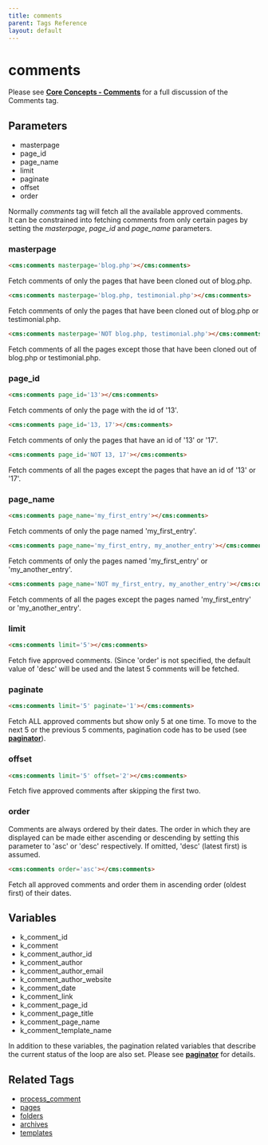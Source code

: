 ```yaml
---
title: comments
parent: Tags Reference
layout: default
---
```


# comments

Please see [**Core Concepts - Comments**](../concepts/using-comments.html) for a full discussion of the Comments tag.

## Parameters

* masterpage
* page_id
* page_name
* limit
* paginate
* offset
* order

Normally _comments_ tag will fetch all the available approved comments.<br/>
It can be constrained into fetching comments from only certain pages by setting the _masterpage_, *page_id* and *page_name* parameters.

### masterpage

```html
<cms:comments masterpage='blog.php'></cms:comments>
```

Fetch comments of only the pages that have been cloned out of blog.php.

```html
<cms:comments masterpage='blog.php, testimonial.php'></cms:comments>
```

Fetch comments of only the pages that have been cloned out of blog.php or testimonial.php.

```html
<cms:comments masterpage='NOT blog.php, testimonial.php'></cms:comments>
```

Fetch comments of all the pages except those that have been cloned out of blog.php or testimonial.php.

### page_id

```html
<cms:comments page_id='13'></cms:comments>
```

Fetch comments of only the page with the id of '13'.

```html
<cms:comments page_id='13, 17'></cms:comments>
```

Fetch comments of only the pages that have an id of '13' or '17'.

```html
<cms:comments page_id='NOT 13, 17'></cms:comments>
```

Fetch comments of all the pages except the pages that have an id of '13' or '17'.

### page_name

```html
<cms:comments page_name='my_first_entry'></cms:comments>
```

Fetch comments of only the page named 'my_first_entry'.

```html
<cms:comments page_name='my_first_entry, my_another_entry'></cms:comments>
```

Fetch comments of only the pages named 'my_first_entry' or 'my_another_entry'.

```html
<cms:comments page_name='NOT my_first_entry, my_another_entry'></cms:comments>
```

Fetch comments of all the pages except the pages named 'my_first_entry' or 'my_another_entry'.

### limit

```html
<cms:comments limit='5'></cms:comments>
```

Fetch five approved comments. (Since 'order' is not specified, the default value of 'desc' will be used and the latest 5 comments will be fetched.

### paginate

```html
<cms:comments limit='5' paginate='1'></cms:comments>
```

Fetch ALL approved comments but show only 5 at one time. To move to the next 5 or the previous 5 comments, pagination code has to be used (see [**paginator**](./paginator.html)).

### offset

```html
<cms:comments limit='5' offset='2'></cms:comments>
```

Fetch five approved comments after skipping the first two.

### order

Comments are always ordered by their dates. The order in which they are displayed can be made either ascending or descending by setting this parameter to 'asc' or 'desc' respectively. If omitted, 'desc' (latest first) is assumed.

```html
<cms:comments order='asc'></cms:comments>
```

Fetch all approved comments and order them in ascending order (oldest first) of their dates.

## Variables

* k_comment_id
* k_comment
* k_comment_author_id
* k_comment_author
* k_comment_author_email
* k_comment_author_website
* k_comment_date
* k_comment_link
* k_comment_page_id
* k_comment_page_title
* k_comment_page_name
* k_comment_template_name

In addition to these variables, the pagination related variables that describe the current status of the loop are also set. Please see [**paginator**](./paginator.html) for details.

## Related Tags

* [process_comment](./process_comment.html)
* [pages](./pages.html)
* [folders](./folders.html)
* [archives](./archives.html)
* [templates](./templates.html)
